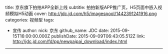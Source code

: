 title: 京东旗下拍拍APP全新上线
subtitle: 拍拍新版APP推广页，H5页面中嵌入视频模拟H5动画
cover: http://jdc.jd.com/h5/imagespool/1442391241916.png
categories: 视频型
tags:
  - 宣传
author:
  nick: 京东
  github_name: JDC
date: 2015-09-15T16:00:00.000Z
publishDate: 2015-09-09T06:43:05.512Z
link: http://jdc.jd.com/fd/pp/newpaipai_download/index.html
---